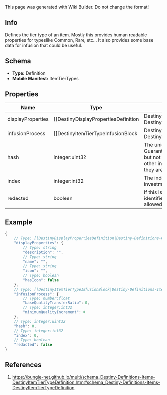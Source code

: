 <span class="wiki-builder">This page was generated with Wiki Builder. Do not change the format!</span>

## Info
Defines the tier type of an item.  Mostly this provides human readable properties for typeslike Common, Rare, etc... It also provides some base data for infusion that could be useful.

## Schema
* **Type:** Definition
* **Mobile Manifest:** ItemTierTypes

## Properties
Name | Type | Description
---- | ---- | -----------
displayProperties | [[DestinyDisplayPropertiesDefinition|Destiny-Definitions-Common-DestinyDisplayPropertiesDefinition]]:Definition | 
infusionProcess | [[DestinyItemTierTypeInfusionBlock|Destiny-Definitions-Items-DestinyItemTierTypeInfusionBlock]]:Definition | If this tier defines infusion properties, they will be contained here.
hash | integer:uint32 | The unique identifier for this entity.  Guaranteed to be unique for the type of entity, but not globally. When entities refer to each other in Destiny content, it is this hash that they are referring to.
index | integer:int32 | The index of the entity as it was found in the investment tables.
redacted | boolean | If this is true, then there is an entity with this identifier/type combination, but BNet isnot yet allowed to show it.  Sorry!

## Example
```javascript
{
    // Type: [[DestinyDisplayPropertiesDefinition|Destiny-Definitions-Common-DestinyDisplayPropertiesDefinition]]:Definition
    "displayProperties": {
        // Type: string
        "description": "",
        // Type: string
        "name": "",
        // Type: string
        "icon": "",
        // Type: boolean
        "hasIcon": false
    },
    // Type: [[DestinyItemTierTypeInfusionBlock|Destiny-Definitions-Items-DestinyItemTierTypeInfusionBlock]]:Definition
    "infusionProcess": {
        // Type: number:float
        "baseQualityTransferRatio": 0,
        // Type: integer:int32
        "minimumQualityIncrement": 0
    },
    // Type: integer:uint32
    "hash": 0,
    // Type: integer:int32
    "index": 0,
    // Type: boolean
    "redacted": false
}

```

## References
1. https://bungie-net.github.io/multi/schema_Destiny-Definitions-Items-DestinyItemTierTypeDefinition.html#schema_Destiny-Definitions-Items-DestinyItemTierTypeDefinition
